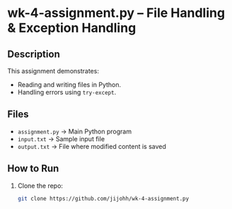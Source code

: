 # wk-4-assignment.py – File Handling & Exception Handling

## Description
This assignment demonstrates:
- Reading and writing files in Python.
- Handling errors using `try-except`.

## Files
- `assignment.py` → Main Python program
- `input.txt` → Sample input file
- `output.txt` → File where modified content is saved

## How to Run
1. Clone the repo:
   ```bash
   git clone https://github.com/jijohh/wk-4-assignment.py
